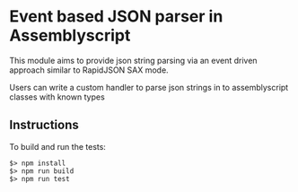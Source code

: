 Event based JSON parser in Assemblyscript
===========================

This module aims to provide json string parsing via an event driven approach similar to RapidJSON SAX mode.

Users can write a custom handler to parse json strings in to assemblyscript classes with known types

Instructions
------------

To build and run the tests:

```
$> npm install
$> npm run build
$> npm run test
```
